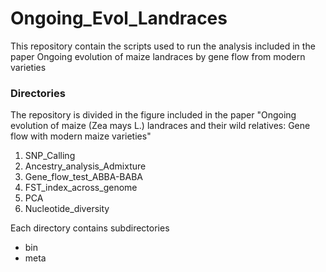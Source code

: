 # Ongoing_Evol_Landraces
This repository contain the scripts used to  run the analysis included in the paper Ongoing evolution of maize landraces by gene flow from modern varieties

### Directories
The repository is divided in the figure included in the paper "Ongoing evolution of maize (Zea mays L.) landraces and their wild relatives: Gene flow with modern maize varieties"

1) SNP_Calling
2) Ancestry_analysis_Admixture
3) Gene_flow_test_ABBA-BABA
4) FST_index_across_genome
5) PCA
6) Nucleotide_diversity

Each directory contains subdirectories
- bin
- meta
